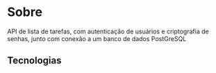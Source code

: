 # Sobre
API de lista de tarefas, com autenticação de usuários e criptografia de senhas, junto com conexão a um banco de dados PostGreSQL

<h2>Tecnologias<h2>
